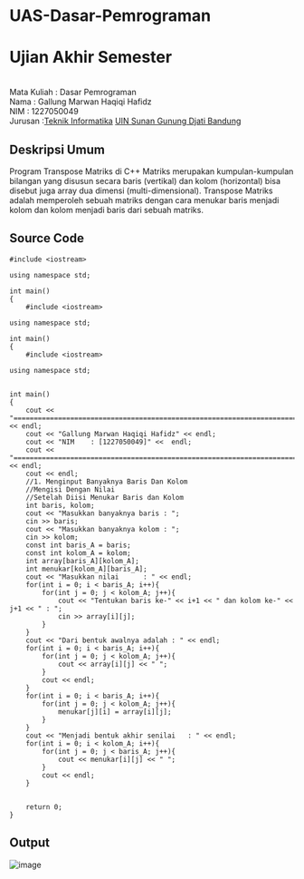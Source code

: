 # UAS-Dasar-Pemrograman
# Ujian Akhir Semester 
<br>Mata Kuliah 	: Dasar Pemrograman
<br> Nama		: Gallung Marwan Haqiqi Hafidz
<br>NIM		:	1227050049
<br>Jurusan		:[Teknik Informatika](http://if.uinsgd.ac.id/) [UIN Sunan Gunung Djati Bandung](https://uinsgd.ac.id/) 

## Deskripsi Umum
Program Transpose Matriks di C++
Matriks merupakan kumpulan-kumpulan bilangan yang disusun secara baris (vertikal) dan kolom (horizontal) bisa disebut juga array dua dimensi (multi-dimensional). Transpose Matriks adalah memperoleh sebuah matriks dengan cara menukar baris menjadi kolom dan kolom menjadi baris dari sebuah matriks.

## Source Code
```
#include <iostream>

using namespace std;

int main()
{
    #include <iostream>

using namespace std;

int main()
{
    #include <iostream>

using namespace std;


int main()
{
	cout << "========================================================================" << endl;
	cout << "Gallung Marwan Haqiqi Hafidz" << endl;
	cout << "NIM	: [1227050049]" <<  endl;
	cout << "========================================================================" << endl;
	cout << endl;
    //1. Menginput Banyaknya Baris Dan Kolom 
    //Mengisi Dengan Nilai
    //Setelah Diisi Menukar Baris dan Kolom
    int baris, kolom;
    cout << "Masukkan banyaknya baris : ";
	cin >> baris;
    cout << "Masukkan banyaknya kolom : ";
	cin >> kolom;
    const int baris_A = baris;
    const int kolom_A = kolom;
    int array[baris_A][kolom_A];
    int menukar[kolom_A][baris_A];
    cout << "Masukkan nilai		 : " << endl;
    for(int i = 0; i < baris_A; i++){
        for(int j = 0; j < kolom_A; j++){
            cout << "Tentukan baris ke-" << i+1 << " dan kolom ke-" << j+1 << "	: ";
            cin >> array[i][j]; 
        }
    }
    cout << "Dari bentuk awalnya adalah	: " << endl;
    for(int i = 0; i < baris_A; i++){
        for(int j = 0; j < kolom_A; j++){
            cout << array[i][j] << " ";
        }
        cout << endl;
    }
    for(int i = 0; i < baris_A; i++){
        for(int j = 0; j < kolom_A; j++){
            menukar[j][i] = array[i][j];
        }
    }
    cout << "Menjadi bentuk akhir senilai	: " << endl;
    for(int i = 0; i < kolom_A; i++){
        for(int j = 0; j < baris_A; j++){
            cout << menukar[i][j] << " ";
        }
        cout << endl;
    }
    
            
    return 0;
}
```
## Output
![image](https://user-images.githubusercontent.com/121102747/208850925-bbb233ce-65e8-4265-b765-5a21e3ad6500.png)
